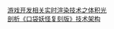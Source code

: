 [游戏开发相关实时渲染技术之体积光](http://weekly.manong.io/bounce?url=https%3A%2F%2Fzhuanlan.zhihu.com%2Fp%2F21425792&aid=6796&nid=125)  
[剖析《口袋妖怪复刻版》技术架构](http://weekly.manong.io/bounce?url=http%3A%2F%2Ftoutiao.io%2Fj%2F77a6s3&aid=7304&nid=133)  
